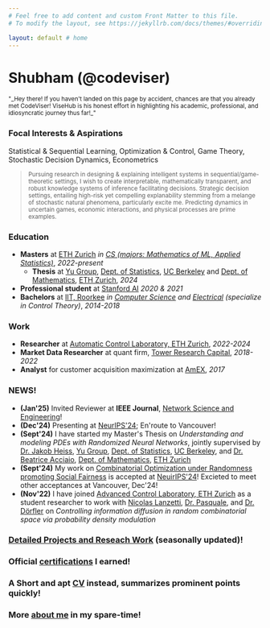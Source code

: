 ```yaml
---
# Feel free to add content and custom Front Matter to this file.
# To modify the layout, see https://jekyllrb.com/docs/themes/#overriding-theme-defaults

layout: default # home
---
```


<!-- <img src="photoId.jpg" alt="drawing" width="200"/> -->
# Shubham (@codeviser)

<small>
"_Hey there! If you haven't landed on this page by accident, chances are that you already met CodeViser! ViseHub is his honest effort in highlighting his academic, professional, and idiosyncratic journey thus far!_"
</small>

### Focal Interests & Aspirations
Statistical & Sequential Learning, Optimization & Control, Game Theory, Stochastic Decision Dynamics, Econometrics

> <small> Pursuing research in designing & explaining intelligent systems in sequential/game-theoretic settings, I wish to create interpretable, mathematically transparent, and robust knowledge systems of inference facilitating decisions. </small>
> <small> Strategic decision settings, entailing high-risk yet compelling explanability stemming from a melange of stochastic natural phenomena, particularly excite me. Predicting dynamics in uncertain games, economic interactions, and physical processes are prime examples.</small>

### Education
- **Masters** at [ETH Zurich](https://ethz.ch/en.html) _in [CS \(majors: Mathematics of ML, Applied Statistics\)](https://inf.ethz.ch/)_, _2022-present_
  - **Thesis** at [Yu Group](https://www.stat.berkeley.edu/~yugroup/), [Dept. of Statistics](https://statistics.berkeley.edu/), [UC Berkeley](https://www.berkeley.edu/) and [Dept. of Mathematics](https://math.ethz.ch/), [ETH Zurich](https://ethz.ch/en.html), _2024_
- **Professional student** at [Stanford AI](https://online.stanford.edu/programs/artificial-intelligence-professional-program) _2020 & 2021_
- **Bachelors** at [IIT, Roorkee](https://new.iitr.ac.in/Main/pages/_en_Indian_Institute_of_Technology_Roorkee__en_.html) _in [Computer Science](https://cse.iitr.ac.in/) and [Electrical](https://ee.iitr.ac.in/) (specialize in Control Theory)_, _2014-2018_

### Work
- **Researcher** at [Automatic Control Laboratory, ETH Zurich](https://control.ee.ethz.ch/), _2022-2024_
- **Market Data Researcher** at quant firm, [Tower Research Capital](https://www.tower-research.com/), _2018-2022_
- **Analyst** for customer acquisition maximization at [AmEX](https://www.americanexpress.com/en-us/careers/career-areas/risk-and-data-analytics/), _2017_

### NEWS!
- **(Jan'25)** Invited Reviewer at **IEEE Journal**, [Network Science and Engineering](https://ieeexplore.ieee.org/xpl/RecentIssue.jsp?punumber=6488902)!
- **(Dec'24)** Presenting at [NeurIPS'24](https://neurips.cc/); En'route to Vancouver!
- **(Sept'24)** I have started my Master's Thesis on _Understanding and modeling PDEs with Randomized Neural Networks_, jointly supervised by [Dr. Jakob Heiss](https://people.math.ethz.ch/~jheiss/), [Yu Group](https://www.stat.berkeley.edu/~yugroup/), [Dept. of Statistics](https://statistics.berkeley.edu/), [UC Berkeley](https://www.berkeley.edu/), and [Dr. Beatrice Acciaio](https://people.math.ethz.ch/~beacciaio/home), [Dept. of Mathematics](https://math.ethz.ch/), [ETH Zurich](https://ethz.ch/en.html)
- **(Sept'24)** My work on [Combinatorial Optimization under Randomness promoting Social Fairness](https://arxiv.org/abs/2406.17736v1) is accepted at [NeuirIPS'24](https://neurips.cc/)! Excieted to meet other acceptances at Vancouver, Dec'24!
- **(Nov'22)** I have joined [Advanced Control Laboratory, ETH Zurich](https://control.ee.ethz.ch/) as a student researcher to work with [Nicolas Lanzetti](https://scholar.google.ch/citations?user=gWJV1rQAAAAJ&hl=en), [Dr. Pasquale](https://scholar.google.com/citations?user=61JYIhYAAAAJ&hl=it), and [Dr. Dörfler](https://scholar.google.com/citations?user=P2kxZ3MAAAAJ&hl=en) on _Controlling information diffusion in random combinatorial space via probability density modulation_

### [Detailed Projects and Reseach Work](/work) (seasonally updated)!

### Official [certifications](https://www.linkedin.com/in/shubhamchowdhary/details/certifications/) I earned!

### A Short and apt [CV](https://drive.google.com/file/d/1mVHP9MYLIF_g3IbYrn5LEzOe1EycuF7w/view?usp=sharing) instead, summarizes prominent points quickly!

### More [about me](/about) in my spare-time!